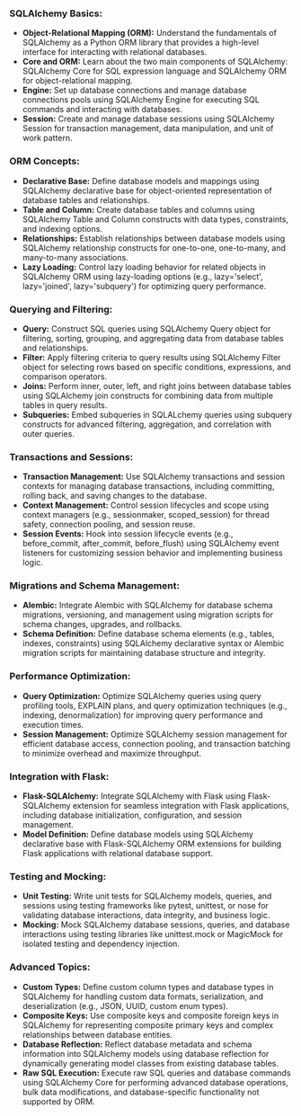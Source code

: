 ### SQLAlchemy Basics:
- **Object-Relational Mapping (ORM):** Understand the fundamentals of SQLAlchemy as a Python ORM library that provides a high-level interface for interacting with relational databases.
- **Core and ORM:** Learn about the two main components of SQLAlchemy: SQLAlchemy Core for SQL expression language and SQLAlchemy ORM for object-relational mapping.
- **Engine:** Set up database connections and manage database connections pools using SQLAlchemy Engine for executing SQL commands and interacting with databases.
- **Session:** Create and manage database sessions using SQLAlchemy Session for transaction management, data manipulation, and unit of work pattern.

### ORM Concepts:
- **Declarative Base:** Define database models and mappings using SQLAlchemy declarative base for object-oriented representation of database tables and relationships.
- **Table and Column:** Create database tables and columns using SQLAlchemy Table and Column constructs with data types, constraints, and indexing options.
- **Relationships:** Establish relationships between database models using SQLAlchemy relationship constructs for one-to-one, one-to-many, and many-to-many associations.
- **Lazy Loading:** Control lazy loading behavior for related objects in SQLAlchemy ORM using lazy-loading options (e.g., lazy='select', lazy='joined', lazy='subquery') for optimizing query performance.

### Querying and Filtering:
- **Query:** Construct SQL queries using SQLAlchemy Query object for filtering, sorting, grouping, and aggregating data from database tables and relationships.
- **Filter:** Apply filtering criteria to query results using SQLAlchemy Filter object for selecting rows based on specific conditions, expressions, and comparison operators.
- **Joins:** Perform inner, outer, left, and right joins between database tables using SQLAlchemy join constructs for combining data from multiple tables in query results.
- **Subqueries:** Embed subqueries in SQLALchemy queries using subquery constructs for advanced filtering, aggregation, and correlation with outer queries.

### Transactions and Sessions:
- **Transaction Management:** Use SQLAlchemy transactions and session contexts for managing database transactions, including committing, rolling back, and saving changes to the database.
- **Context Management:** Control session lifecycles and scope using context managers (e.g., sessionmaker, scoped_session) for thread safety, connection pooling, and session reuse.
- **Session Events:** Hook into session lifecycle events (e.g., before_commit, after_commit, before_flush) using SQLAlchemy event listeners for customizing session behavior and implementing business logic.

### Migrations and Schema Management:
- **Alembic:** Integrate Alembic with SQLAlchemy for database schema migrations, versioning, and management using migration scripts for schema changes, upgrades, and rollbacks.
- **Schema Definition:** Define database schema elements (e.g., tables, indexes, constraints) using SQLAlchemy declarative syntax or Alembic migration scripts for maintaining database structure and integrity.

### Performance Optimization:
- **Query Optimization:** Optimize SQLAlchemy queries using query profiling tools, EXPLAIN plans, and query optimization techniques (e.g., indexing, denormalization) for improving query performance and execution times.
- **Session Management:** Optimize SQLAlchemy session management for efficient database access, connection pooling, and transaction batching to minimize overhead and maximize throughput.

### Integration with Flask:
- **Flask-SQLAlchemy:** Integrate SQLAlchemy with Flask using Flask-SQLAlchemy extension for seamless integration with Flask applications, including database initialization, configuration, and session management.
- **Model Definition:** Define database models using SQLAlchemy declarative base with Flask-SQLAlchemy ORM extensions for building Flask applications with relational database support.

### Testing and Mocking:
- **Unit Testing:** Write unit tests for SQLAlchemy models, queries, and sessions using testing frameworks like pytest, unittest, or nose for validating database interactions, data integrity, and business logic.
- **Mocking:** Mock SQLAlchemy database sessions, queries, and database interactions using testing libraries like unittest.mock or MagicMock for isolated testing and dependency injection.

### Advanced Topics:
- **Custom Types:** Define custom column types and database types in SQLAlchemy for handling custom data formats, serialization, and deserialization (e.g., JSON, UUID, custom enum types).
- **Composite Keys:** Use composite keys and composite foreign keys in SQLAlchemy for representing composite primary keys and complex relationships between database entities.
- **Database Reflection:** Reflect database metadata and schema information into SQLAlchemy models using database reflection for dynamically generating model classes from existing database tables.
- **Raw SQL Execution:** Execute raw SQL queries and database commands using SQLAlchemy Core for performing advanced database operations, bulk data modifications, and database-specific functionality not supported by ORM.
